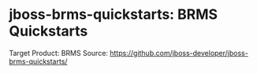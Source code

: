 jboss-brms-quickstarts: BRMS Quickstarts
========================================
Target Product: BRMS
Source: <https://github.com/jboss-developer/jboss-brms-quickstarts/>  

